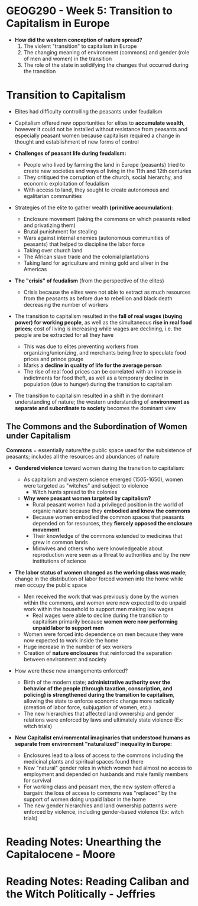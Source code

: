 # GEOG290 - Week 5: Transition to Capitalism in Europe
- **How did the western conception of nature spread?**
    1. The violent "transition" to capitalism in Europe
    2. The changing meaning of environment (commons) and gender (role of men and women) in the transition
    3. The role of the state in solidifying the changes that occurred during the transition

# Transition to Capitalism
- Elites had difficulty controlling the peasants under feudalism
- Capitalism offered new opportunities for elites to **accumulate wealth**, however it could not be installed without resistance from peasants and especially peasant women because capitalism required a change in thought and establishment of new forms of control

- **Challenges of peasant life during feudalism:**
    - People who lived by farming the land in Europe (peasants) tried to create new societies and ways of living in the 11th and 12th centuries
    - They critiqued the corruption of the church, social hierarchy, and economic exploitation of feudalism
    - With access to land, they sought to create autonomous and egalitarian communities

- Strategies of the elite to gather wealth **(primitive accumulation)**:
    - Enclosure movement (taking the commons on which peasants relied and privatizing them)
    - Brutal punishment for stealing
    - Wars against internal enemies (autonomous communities of peasants) that helped to discipline the labor force
    - Taking over church land
    - The African slave trade and the colonial plantations
    - Taking land for agriculture and mining gold and silver in the Americas
    
- **The "crisis" of feudalism** (from the perspective of the elites)
    - Crisis because the elites were not able to extract as much resources from the peasants as before due to rebellion and black death decreasing the number of workers

- The transition to capitalism resulted in the **fall of real wages (buying power) for working people**, as well as the simultaneous **rise in real food prices**; cost of living is increasing while wages are declining, i.e. the people are be extracted for all they have
    - This was due to elites preventing workers from organizing/unionizing, and merchants being free to speculate food prices and prince gouge 
    - Marks a **decline in quality of life for the average person**
    - The rise of real food prices can be correlated with an increase in indictments for food theft, as well as a temporary decline in population (due to hunger) during the transition to capitalism
    
- The transition to capitalism resulted in a shift in the dominant understanding of nature; the western understanding of **environment as separate and subordinate to society** becomes the dominant view

## The Commons and the Subordination of Women under Capitalism
**Commons** = essentially nature/the public space used for the subsistence of peasants; includes all the resources and abundances of nature

- **Gendered violence** toward women during the transition to capitalism:
    - As capitalism and western science emerged (1505-1650), women were targeted as "witches" and subject to violence
        - Witch hunts spread to the colonies
    - **Why were peasant women targeted by capitalism?**
        - Rural peasant women had a privileged position in the world of organic nature because they **embodied and knew the commons**
        - Because women embodied the common spaces that peasants depended on for resources, they **fiercely opposed the enclosure movement**
        - Their knowledge of the commons extended to medicines that grew in common lands
        - Midwives and others who were knowledgeable about reproduction were seen as a threat to authorities and by the new institutions of science

- **The labor status of women changed as the working class was made**; change in the distribution of labor forced women into the home while men occupy the public space
    - Men received the work that was previously done by the women within the commons, and women were now expected to do unpaid work within the household to support men making low wages
        - Real wages were able to decline during the transition to capitalism primarily because **women were now performing unpaid labor to support men**
    - Women were forced into dependence on men because they were now expected to work inside the home
    - Huge increase in the number of sex workers
    - Creation of **nature enclosures** that reinforced the separation between environment and society

- How were these new arrangements enforced?
    - Birth of the modern state; **administrative authority over the behavior of the people (through taxation, conscription, and policing) is strengthened during the transition to capitalism**, allowing the state to enforce economic change more radically (creation of labor force, subjugation of women, etc.)
    - The new hierarchies that affected land ownership and gender relations were enforced by laws and ultimately state violence (Ex: witch trials)

- **New Capitalist environmental imaginaries that understood humans as separate from environment "naturalized" inequality in Europe:**
    - Enclosures lead to a loss of access to the commons including the medicinal plants and spiritual spaces found there
    - New "natural" gender roles in which women had almost no access to employment and depended on husbands and male family members for survival
    - For working class and peasant men, the new system offered a bargain: the loss of access to commons was "replaced" by the support of women doing unpaid labor in the home
    - The new gender hierarchies and land ownership patterns were enforced by violence, including gender-based violence (Ex: witch trials)

# Reading Notes: Unearthing the Capitalocene - Moore

# Reading Notes: Reading Caliban and the Witch Politically - Jeffries